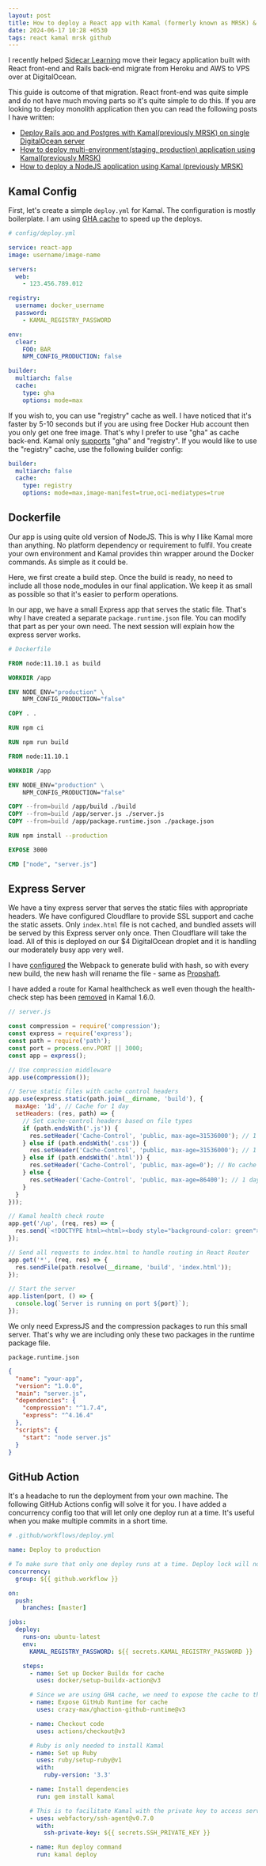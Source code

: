 ```yaml
---
layout: post
title: How to deploy a React app with Kamal (formerly known as MRSK) & GitHub Action
date: 2024-06-17 10:28 +0530
tags: react kamal mrsk github
---
```


I recently helped [Sidecar Learning](https://sidecarlearning.com) move their legacy application built with React front-end and Rails back-end migrate from Heroku and AWS to VPS over at DigitalOcean.

This guide is outcome of that migration. React front-end was quite simple and do not have much moving parts so it's quite simple to do this. If you are looking to deploy monolith application then you can read the following posts I have written:

- [Deploy Rails app and Postgres with Kamal(previously MRSK) on single DigitalOcean server](/2023/04/05/how-to-deploy-rails-app-and-postgres-with-mrsk-on-single-server.html)
- [How to deploy multi-environment(staging, production) application using Kamal(previously MRSK)](/2023/04/09/how-to-deploy-multi-environment-staging-production-application-using-mrsk.html)
- [How to deploy a NodeJS application using Kamal (previously MRSK)](/2023/04/10/how-to-deploy-a-nodejs-application-using-mrsk.html)

## Kamal Config

First, let's create a simple `deploy.yml` for Kamal. The configuration is mostly boilerplate. I am using [GHA cache](https://docs.docker.com/build/cache/backends/gha/) to speed up the deploys.

```yaml
# config/deploy.yml

service: react-app
image: username/image-name

servers:
  web:
    - 123.456.789.012

registry:
  username: docker_username
  password:
    - KAMAL_REGISTRY_PASSWORD

env:
  clear:
    FOO: BAR
    NPM_CONFIG_PRODUCTION: false

builder:
  multiarch: false
  cache:
    type: gha
    options: mode=max
```

If you wish to, you can use "registry" cache as well. I have noticed that it's faster by 5-10 seconds but if you are using free Docker Hub account then you only get one free image. That's why I prefer to use "gha" as cache back-end. Kamal only [supports](https://kamal-deploy.org/docs/configuration/builders/#using-multistage-builder-cache) "gha" and "registry". If you would like to use the "registry" cache, use the following builder config:
```yaml
builder:
  multiarch: false
  cache:
    type: registry
    options: mode=max,image-manifest=true,oci-mediatypes=true
```



## Dockerfile

Our app is using quite old version of NodeJS. This is why I like Kamal more than anything. No platform dependency or requirement to fulfil. You create your own environment and Kamal provides thin wrapper around the Docker commands. As simple as it could be.

Here, we first create a build step. Once the build is ready, no need to include all those node_modules in our final application. We keep it as small as possible so that it's easier to perform operations.

In our app, we have a small Express app that serves the static file. That's why I have created a separate `package.runtime.json` file. You can modify that part as per your own need. The next session will explain how the express server works.

```dockerfile
# Dockerfile

FROM node:11.10.1 as build

WORKDIR /app

ENV NODE_ENV="production" \
    NPM_CONFIG_PRODUCTION="false"

COPY . .

RUN npm ci

RUN npm run build

FROM node:11.10.1

WORKDIR /app

ENV NODE_ENV="production" \
    NPM_CONFIG_PRODUCTION="false"

COPY --from=build /app/build ./build
COPY --from=build /app/server.js ./server.js
COPY --from=build /app/package.runtime.json ./package.json

RUN npm install --production

EXPOSE 3000

CMD ["node", "server.js"]
```



## Express Server

We have a tiny express server that serves the static files with appropriate headers. We have configured Cloudflare to provide SSL support and cache the static assets. Only `index.html` file is not cached, and bundled assets will be served by this Express server only once. Then Cloudflare will take the load. All of this is deployed on our $4 DigitalOcean droplet and it is handling our moderately busy app very well.

I have [configured](https://webpack.js.org/guides/caching/) the Webpack to generate bulid with hash, so with every new build, the new hash will rename the file - same as [Propshaft](https://github.com/rails/propshaft/).

I have added a route for Kamal healthcheck as well even though the health-check step has been [removed](https://github.com/basecamp/kamal/pull/740) in Kamal 1.6.0.

```javascript
// server.js

const compression = require('compression');
const express = require('express');
const path = require('path');
const port = process.env.PORT || 3000;
const app = express();

// Use compression middleware
app.use(compression());

// Serve static files with cache control headers
app.use(express.static(path.join(__dirname, 'build'), {
  maxAge: '1d', // Cache for 1 day
  setHeaders: (res, path) => {
    // Set cache-control headers based on file types
    if (path.endsWith('.js')) {
      res.setHeader('Cache-Control', 'public, max-age=31536000'); // 1 year
    } else if (path.endsWith('.css')) {
      res.setHeader('Cache-Control', 'public, max-age=31536000'); // 1 year
    } else if (path.endsWith('.html')) {
      res.setHeader('Cache-Control', 'public, max-age=0'); // No cache
    } else {
      res.setHeader('Cache-Control', 'public, max-age=86400'); // 1 day
    }
  }
}));

// Kamal health check route
app.get('/up', (req, res) => {
  res.send(`<!DOCTYPE html><html><body style="background-color: green"></body></html>`);
});

// Send all requests to index.html to handle routing in React Router
app.get('*', (req, res) => {
  res.sendFile(path.resolve(__dirname, 'build', 'index.html'));
});

// Start the server
app.listen(port, () => {
  console.log(`Server is running on port ${port}`);
});
```

We only need ExpressJS and the compression packages to run this small server. That's why we are including only these two packages in the runtime package file.

`package.runtime.json`

```json
{
  "name": "your-app",
  "version": "1.0.0",
  "main": "server.js",
  "dependencies": {
    "compression": "^1.7.4",
    "express": "^4.16.4"
  },
  "scripts": {
    "start": "node server.js"
  }
}
```



## GitHub Action

It's a headache to run the deployment from your own machine. The following GitHub Actions config will solve it for you. I have added a concurrency config too that will let only one deploy run at a time. It's useful when you make multiple commits in a short time.

```yaml
# .github/workflows/deploy.yml

name: Deploy to production

# To make sure that only one deploy runs at a time. Deploy lock will not let simultaneous deployments.
concurrency:
  group: ${{ github.workflow }}

on:
  push:
    branches: [master]

jobs:
  deploy:
    runs-on: ubuntu-latest
    env:
      KAMAL_REGISTRY_PASSWORD: ${{ secrets.KAMAL_REGISTRY_PASSWORD }}

    steps:
      - name: Set up Docker Buildx for cache
        uses: docker/setup-buildx-action@v3

      # Since we are using GHA cache, we need to expose the cache to the runtime
      - name: Expose GitHub Runtime for cache
        uses: crazy-max/ghaction-github-runtime@v3

      - name: Checkout code
        uses: actions/checkout@v3

      # Ruby is only needed to install Kamal
      - name: Set up Ruby
        uses: ruby/setup-ruby@v1
        with:
          ruby-version: '3.3'

      - name: Install dependencies
        run: gem install kamal

      # This is to facilitate Kamal with the private key to access server(s)
      - uses: webfactory/ssh-agent@v0.7.0
        with:
          ssh-private-key: ${{ secrets.SSH_PRIVATE_KEY }}

      - name: Run deploy command
        run: kamal deploy
```
